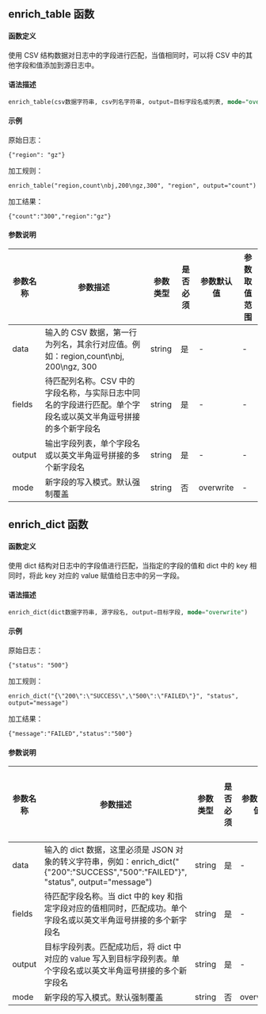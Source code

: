 ## enrich_table 函数

#### 函数定义

使用 CSV 结构数据对日志中的字段进行匹配，当值相同时，可以将 CSV 中的其他字段和值添加到源日志中。

#### 语法描述

```sql
enrich_table(csv数据字符串, csv列名字符串, output=目标字段名或列表, mode="overwrite")
```

#### 示例

原始日志：
```
{"region": "gz"}
```
加工规则：
```
enrich_table("region,count\nbj,200\ngz,300", "region", output="count")
```
加工结果：
```
{"count":"300","region":"gz"}
```

#### 参数说明

| 参数名称  | 参数描述  | 参数类型  | 是否必须  | 参数默认值 | 参数取值范围 |
|-----------  |  ----------- |  ----------- | ----------- | -------------- |  --------------  |
|data  | 输入的 CSV 数据，第一行为列名，其余行对应值。例如：region,count\nbj, 200\ngz, 300    |string    | 是    | -   | -   |
|fields  |待匹配列名称。CSV 中的字段名称，与实际日志中同名的字段进行匹配。单个字段名或以英文半角逗号拼接的多个新字段名   |string   | 是   | -   | -   |
|output  |输出字段列表，单个字段名或以英文半角逗号拼接的多个新字段名    |string        | 是      | -       |      -          |
|mode  |新字段的写入模式。默认强制覆盖|string  | 否   |  overwrite  | -     |


## enrich_dict 函数 

#### 函数定义

使用 dict 结构对日志中的字段值进行匹配，当指定的字段的值和 dict 中的 key 相同时，将此 key 对应的 value 赋值给日志中的另一字段。

#### 语法描述

```sql
enrich_dict(dict数据字符串, 源字段名, output=目标字段, mode="overwrite")
```

#### 示例

原始日志：
```
{"status": "500"}
```
加工规则：
```
enrich_dict("{\"200\":\"SUCCESS\",\"500\":\"FAILED\"}", "status", output="message")
```
加工结果：
```
{"message":"FAILED","status":"500"}
```

#### 参数说明

| 参数名称  | 参数描述  | 参数类型  | 是否必须  | 参数默认值 | 参数取值范围 |
|-----------  |  ----------- |  ----------- | ----------- | -------------- |  --------------  |
| data  | 输入的 dict 数据，这里必须是 JSON 对象的转义字符串，例如：enrich_dict("{\"200\":\"SUCCESS\",\"500\":\"FAILED\"}", "status", output="message")  | string | 是 | -  | -  |
| fields | 待匹配字段名称。当 dict 中的 key 和指定字段对应的值相同时，匹配成功。单个字段名或以英文半角逗号拼接的多个新字段名  | string | 是   | -   | -  |
|output | 目标字段列表。匹配成功后，将 dict 中对应的 value 写入到目标字段列表。单个字段名或以英文半角逗号拼接的多个新字段名 | string  |  是  | -   | -   |
| mode  |新字段的写入模式。默认强制覆盖    | string  | 否  |overwrite  | -   |

